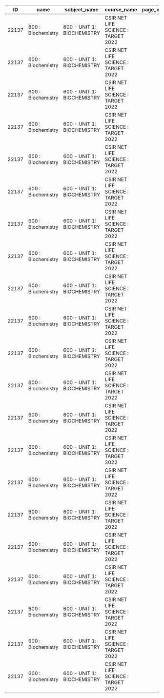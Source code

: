 <table class="table table-bordered table-hover table-condensed">
<thead><tr><th title="Field #1">ID</th>
<th title="Field #2">name</th>
<th title="Field #3">subject_name</th>
<th title="Field #4">course_name</th>
<th title="Field #5">page_name</th>
<th title="Field #6">topic_videos/0/TITLE</th>
<th title="Field #7">topic_videos/0/IMAGE</th>
<th title="Field #8">topic_videos/0/DURATION</th>
<th title="Field #9">topic_videos/0/TOPIC_ID</th>
<th title="Field #10">topic_videos/0/ID</th>
<th title="Field #11">topic_videos/0/URL</th>
<th title="Field #12">topic_videos/0/URL2</th>
<th title="Field #13">topic_videos/0/VIMEO_URL</th>
<th title="Field #14">FIELD14</th>
<th title="Field #15">topic_videos/0/EBOOK_URL</th>
<th title="Field #16">topic_videos/0/TMP_VIDEO_URL</th>
</tr></thead>
<tbody><tr>
<td align="right">22137</td>
<td>600 : Biochemistry </td>
<td>600 - UNIT 1: BIOCHEMISTRY </td>
<td>CSIR NET LIFE SCIENCE : TARGET 2022</td>
<td> </td>
<td>L01 : Atoms Molecules</td>
<td> </td>
<td align="right">165</td>
<td align="right">22137</td>
<td align="right">1046138</td>
<td>https://www.youtube.com/watch?v=nfJi8sSiiZU</td>
<td>https://www.youtube.com/watch?v=b7zS2GEM_AU</td>
<td align="right">704109835</td>
<td> </td>
<td>https://ifas-video.s3.ap-south-1.amazonaws.com/LIFE+SCIENCE/27+Sept+2021/BIOCHEMISTRY/TEACHER+HANDOUT/L01+BIOCHEMISTRY+ATOMS+MOLECULES.pdf</td>
<td>https://ifas-video.s3.ap-south-1.amazonaws.com/LIFE+SCIENCE/27+Sept+2021/BIOCHEMISTRY/VIDEO/L01+Biochem+Atoms+Molecules.mp4</td>
</tr>
<tr>
<td align="right">22137</td>
<td>600 : Biochemistry </td>
<td>600 - UNIT 1: BIOCHEMISTRY </td>
<td>CSIR NET LIFE SCIENCE : TARGET 2022</td>
<td> </td>
<td>L02 :  Bonds and interactions</td>
<td> </td>
<td align="right">162</td>
<td align="right">22137</td>
<td align="right">1047070</td>
<td>https://www.youtube.com/watch?v=_ui9Dn9BMPU</td>
<td>https://www.youtube.com/watch?v=_ui9Dn9BMPU</td>
<td align="right">704111062</td>
<td> </td>
<td>https://ifas-video.s3.ap-south-1.amazonaws.com/LIFE+SCIENCE/27+Sept+2021/BIOCHEMISTRY/TEACHER+HANDOUT/L02+BIOCHEMISTRY.pdf</td>
<td>https://ifas-video.s3.ap-south-1.amazonaws.com/LIFE+SCIENCE/27+Sept+2021/BIOCHEMISTRY/VIDEO/L02+Biochemistry+Bonds+and+interactions.mp4</td>
</tr>
<tr>
<td align="right">22137</td>
<td>600 : Biochemistry </td>
<td>600 - UNIT 1: BIOCHEMISTRY </td>
<td>CSIR NET LIFE SCIENCE : TARGET 2022</td>
<td> </td>
<td>L03 : Solution pH</td>
<td> </td>
<td align="right">156</td>
<td align="right">22137</td>
<td align="right">1047838</td>
<td>https://www.youtube.com/watch?v=ur1AfVQT6Eg</td>
<td>https://www.youtube.com/watch?v=ur1AfVQT6Eg</td>
<td align="right">704111889</td>
<td> </td>
<td>https://ifas-video.s3.ap-south-1.amazonaws.com/LIFE+SCIENCE/27+Sept+2021/BIOCHEMISTRY/TEACHER+HANDOUT/L03+BIOCHEMISTRY.pdf</td>
<td>https://ifas-video.s3.ap-south-1.amazonaws.com/LIFE+SCIENCE/27+Sept+2021/BIOCHEMISTRY/VIDEO/L03+Biochem+Solution+pH.mp4</td>
</tr>
<tr>
<td align="right">22137</td>
<td>600 : Biochemistry </td>
<td>600 - UNIT 1: BIOCHEMISTRY </td>
<td>CSIR NET LIFE SCIENCE : TARGET 2022</td>
<td> </td>
<td>L04 : Buffer</td>
<td> </td>
<td align="right">157</td>
<td align="right">22137</td>
<td align="right">1048919</td>
<td>https://www.youtube.com/watch?v=GftwxlFGXpQ</td>
<td> </td>
<td align="right">704112608</td>
<td> </td>
<td>https://ifas-video.s3.ap-south-1.amazonaws.com/LIFE+SCIENCE/27+Sept+2021/BIOCHEMISTRY/TEACHER+HANDOUT/L04+BIOCHEMISTRY.pdf</td>
<td>https://ifas-video.s3.ap-south-1.amazonaws.com/LIFE+SCIENCE/27+Sept+2021/BIOCHEMISTRY/VIDEO/L04+Biochem+Buffer.mp4</td>
</tr>
<tr>
<td align="right">22137</td>
<td>600 : Biochemistry </td>
<td>600 - UNIT 1: BIOCHEMISTRY </td>
<td>CSIR NET LIFE SCIENCE : TARGET 2022</td>
<td> </td>
<td>L05 : Thermodynamics</td>
<td> </td>
<td align="right">177</td>
<td align="right">22137</td>
<td align="right">1050471</td>
<td>https://www.youtube.com/watch?v=TS2lG2ZWFGM</td>
<td>https://www.youtube.com/watch?v=3pY72Ga6dCI</td>
<td align="right">704108537</td>
<td> </td>
<td>https://ifas-video.s3.ap-south-1.amazonaws.com/LIFE+SCIENCE/27+Sept+2021/BIOCHEMISTRY/TEACHER+HANDOUT/L05+BIOCHEMISTRY.pdf</td>
<td>https://ifas-video.s3.ap-south-1.amazonaws.com/LIFE+SCIENCE/27+Sept+2021/BIOCHEMISTRY/VIDEO/Lecture+5+Thermodynamics.mp4</td>
</tr>
<tr>
<td align="right">22137</td>
<td>600 : Biochemistry </td>
<td>600 - UNIT 1: BIOCHEMISTRY </td>
<td>CSIR NET LIFE SCIENCE : TARGET 2022</td>
<td> </td>
<td>L06 :  Bioenergetics</td>
<td> </td>
<td align="right">178</td>
<td align="right">22137</td>
<td align="right">1050836</td>
<td>https://www.youtube.com/watch?v=yGNV1pPJfeM</td>
<td>https://www.youtube.com/watch?v=ndWR7sOawDs</td>
<td align="right">704113407</td>
<td> </td>
<td>https://ifas-video.s3.ap-south-1.amazonaws.com/LIFE+SCIENCE/27+Sept+2021/BIOCHEMISTRY/TEACHER+HANDOUT/L06+BIOCHEMISTRY.pdf</td>
<td>https://ifas-video.s3.ap-south-1.amazonaws.com/LIFE+SCIENCE/27+Sept+2021/BIOCHEMISTRY/VIDEO/L06+Biochem+Bioenergetics.mp4</td>
</tr>
<tr>
<td align="right">22137</td>
<td>600 : Biochemistry </td>
<td>600 - UNIT 1: BIOCHEMISTRY </td>
<td>CSIR NET LIFE SCIENCE : TARGET 2022</td>
<td> </td>
<td>L07 : Monosaccharides</td>
<td> </td>
<td align="right">176</td>
<td align="right">22137</td>
<td align="right">1052085</td>
<td>https://www.youtube.com/watch?v=-LqNjNMhkgY</td>
<td>https://www.youtube.com/watch?v=2-HA2BpFz50</td>
<td align="right">704114292</td>
<td> </td>
<td>https://ifas-video.s3.ap-south-1.amazonaws.com/LIFE+SCIENCE/27+Sept+2021/BIOCHEMISTRY/TEACHER+HANDOUT/L07+BIOCHEMISTRY.pdf</td>
<td>https://ifas-video.s3.ap-south-1.amazonaws.com/LIFE+SCIENCE/27+Sept+2021/BIOCHEMISTRY/VIDEO/L07+Monosaccharides.mp4</td>
</tr>
<tr>
<td align="right">22137</td>
<td>600 : Biochemistry </td>
<td>600 - UNIT 1: BIOCHEMISTRY </td>
<td>CSIR NET LIFE SCIENCE : TARGET 2022</td>
<td> </td>
<td>L08 : Polysaccharides Simple Lipids</td>
<td> </td>
<td align="right">164</td>
<td align="right">22137</td>
<td align="right">1052398</td>
<td>https://www.youtube.com/watch?v=KufVfCLiANQ</td>
<td>https://www.youtube.com/watch?v=fWdSR7A3Lgw</td>
<td align="right">704114903</td>
<td> </td>
<td>https://ifas-video.s3.ap-south-1.amazonaws.com/LIFE+SCIENCE/27+Sept+2021/BIOCHEMISTRY/TEACHER+HANDOUT/L08+BIOCHEMISTRY.pdf</td>
<td>https://ifas-video.s3.ap-south-1.amazonaws.com/LIFE+SCIENCE/27+Sept+2021/BIOCHEMISTRY/VIDEO/L08+Polysacharides+Simple+Lipids.mp4</td>
</tr>
<tr>
<td align="right">22137</td>
<td>600 : Biochemistry </td>
<td>600 - UNIT 1: BIOCHEMISTRY </td>
<td>CSIR NET LIFE SCIENCE : TARGET 2022</td>
<td> </td>
<td>L09: Derived Lipids nucleotides</td>
<td> </td>
<td align="right">168</td>
<td align="right">22137</td>
<td align="right">1053067</td>
<td>https://www.youtube.com/watch?v=uH54TwpPtl8</td>
<td>https://www.youtube.com/watch?v=GlRP1o772OM</td>
<td align="right">704116010</td>
<td> </td>
<td>https://ifas-video.s3.ap-south-1.amazonaws.com/LIFE+SCIENCE/27+Sept+2021/BIOCHEMISTRY/TEACHER+HANDOUT/L09+BIOCHEMISTRY.pdf</td>
<td>https://ifas-video.s3.ap-south-1.amazonaws.com/LIFE+SCIENCE/27+Sept+2021/BIOCHEMISTRY/VIDEO/L09+Derived+Lipids+nucleotides.mp4</td>
</tr>
<tr>
<td align="right">22137</td>
<td>600 : Biochemistry </td>
<td>600 - UNIT 1: BIOCHEMISTRY </td>
<td>CSIR NET LIFE SCIENCE : TARGET 2022</td>
<td> </td>
<td>L10 : DNA Amino acid</td>
<td> </td>
<td align="right">168</td>
<td align="right">22137</td>
<td align="right">1053834</td>
<td>https://www.youtube.com/watch?v=8w1q0XCTLj0</td>
<td>https://www.youtube.com/watch?v=OUrOn4boCNY</td>
<td align="right">704116884</td>
<td> </td>
<td>https://ifas-video.s3.ap-south-1.amazonaws.com/LIFE+SCIENCE/27+Sept+2021/BIOCHEMISTRY/TEACHER+HANDOUT/L10+BIOCHEMISTRY.pdf</td>
<td>https://ifas-video.s3.ap-south-1.amazonaws.com/LIFE+SCIENCE/27+Sept+2021/BIOCHEMISTRY/VIDEO/L10+DNA+Amino+acid.mp4</td>
</tr>
<tr>
<td align="right">22137</td>
<td>600 : Biochemistry </td>
<td>600 - UNIT 1: BIOCHEMISTRY </td>
<td>CSIR NET LIFE SCIENCE : TARGET 2022</td>
<td> </td>
<td>L11 : Amino Acid Peptide</td>
<td> </td>
<td align="right">165</td>
<td align="right">22137</td>
<td align="right">1055034</td>
<td>https://www.youtube.com/watch?v=eRtEE7HssWI</td>
<td>https://www.youtube.com/watch?v=ZjHcGD3d3I0</td>
<td align="right">704117577</td>
<td> </td>
<td>https://ifas-video.s3.ap-south-1.amazonaws.com/LIFE+SCIENCE/27+Sept+2021/BIOCHEMISTRY/TEACHER+HANDOUT/L11+BIOCHEMISTRY.pdf</td>
<td>https://ifas-video.s3.ap-south-1.amazonaws.com/LIFE+SCIENCE/27+Sept+2021/BIOCHEMISTRY/VIDEO/L11+Amino+acid+Peptide.mp4</td>
</tr>
<tr>
<td align="right">22137</td>
<td>600 : Biochemistry </td>
<td>600 - UNIT 1: BIOCHEMISTRY </td>
<td>CSIR NET LIFE SCIENCE : TARGET 2022</td>
<td> </td>
<td>L12 : Proteins</td>
<td> </td>
<td align="right">174</td>
<td align="right">22137</td>
<td align="right">1055178</td>
<td>https://www.youtube.com/watch?v=uOiRmMFglj8</td>
<td>https://www.youtube.com/watch?v=DbtsYH_oxx4</td>
<td align="right">704118625</td>
<td> </td>
<td>https://ifas-video.s3.ap-south-1.amazonaws.com/LIFE+SCIENCE/27+Sept+2021/BIOCHEMISTRY/TEACHER+HANDOUT/L12+BIOCHEMISTRY.pdf</td>
<td>https://ifas-video.s3.ap-south-1.amazonaws.com/LIFE+SCIENCE/27+Sept+2021/BIOCHEMISTRY/VIDEO/L12+Proteins.mp4</td>
</tr>
<tr>
<td align="right">22137</td>
<td>600 : Biochemistry </td>
<td>600 - UNIT 1: BIOCHEMISTRY </td>
<td>CSIR NET LIFE SCIENCE : TARGET 2022</td>
<td> </td>
<td>L13 : Protein II</td>
<td> </td>
<td align="right">166</td>
<td align="right">22137</td>
<td align="right">1056104</td>
<td>https://www.youtube.com/watch?v=L-VxbppqznE</td>
<td>https://www.youtube.com/watch?v=K7DeN4gFb84</td>
<td align="right">704119980</td>
<td> </td>
<td>https://ifas-video.s3.ap-south-1.amazonaws.com/LIFE+SCIENCE/27+Sept+2021/BIOCHEMISTRY/TEACHER+HANDOUT/L13+BIOCHEMISTRY.pdf</td>
<td>https://ifas-video.s3.ap-south-1.amazonaws.com/LIFE+SCIENCE/27+Sept+2021/BIOCHEMISTRY/VIDEO/L13+Protein+Biochemistry.mp4</td>
</tr>
<tr>
<td align="right">22137</td>
<td>600 : Biochemistry </td>
<td>600 - UNIT 1: BIOCHEMISTRY </td>
<td>CSIR NET LIFE SCIENCE : TARGET 2022</td>
<td> </td>
<td>L14 : Enzymes I</td>
<td> </td>
<td align="right">145</td>
<td align="right">22137</td>
<td align="right">1056121</td>
<td>https://www.youtube.com/watch?v=-aUZH_CMdwM&amp;feature=youtu.be</td>
<td>https://www.youtube.com/watch?v=xt9fhEeaWMQ</td>
<td align="right">704120928</td>
<td> </td>
<td>https://ifas-video.s3.ap-south-1.amazonaws.com/LIFE+SCIENCE/27+Sept+2021/BIOCHEMISTRY/TEACHER+HANDOUT/L14+BIOCHEMISTRY.pdf</td>
<td>https://ifas-video.s3.ap-south-1.amazonaws.com/LIFE+SCIENCE/27+Sept+2021/BIOCHEMISTRY/VIDEO/L14+Enzymes+1.mp4</td>
</tr>
<tr>
<td align="right">22137</td>
<td>600 : Biochemistry </td>
<td>600 - UNIT 1: BIOCHEMISTRY </td>
<td>CSIR NET LIFE SCIENCE : TARGET 2022</td>
<td> </td>
<td>L15 : Enzyme 2</td>
<td> </td>
<td align="right">171</td>
<td align="right">22137</td>
<td align="right">1056601</td>
<td>https://www.youtube.com/watch?v=S2SGKb985NY</td>
<td>https://www.youtube.com/watch?v=qqi684t-JX8</td>
<td align="right">704121451</td>
<td> </td>
<td>https://ifas-video.s3.ap-south-1.amazonaws.com/LIFE+SCIENCE/27+Sept+2021/BIOCHEMISTRY/TEACHER+HANDOUT/L15+BIOCHEMISTRY.pdf</td>
<td>https://ifas-video.s3.ap-south-1.amazonaws.com/LIFE+SCIENCE/27+Sept+2021/BIOCHEMISTRY/VIDEO/L15+Enzyme+2.mp4</td>
</tr>
<tr>
<td align="right">22137</td>
<td>600 : Biochemistry </td>
<td>600 - UNIT 1: BIOCHEMISTRY </td>
<td>CSIR NET LIFE SCIENCE : TARGET 2022</td>
<td> </td>
<td>L16 : Enzyme Regulation</td>
<td> </td>
<td align="right">175</td>
<td align="right">22137</td>
<td align="right">1059138</td>
<td>https://www.youtube.com/watch?v=lyw5E4ra-yc</td>
<td>https://www.youtube.com/watch?v=0WC9_-nnSO4</td>
<td align="right">704122052</td>
<td> </td>
<td>https://ifas-video.s3.ap-south-1.amazonaws.com/LIFE+SCIENCE/27+Sept+2021/BIOCHEMISTRY/TEACHER+HANDOUT/L16+BIOCHEMISTRY.pdf</td>
<td>https://ifas-video.s3.ap-south-1.amazonaws.com/LIFE+SCIENCE/27+Sept+2021/BIOCHEMISTRY/VIDEO/L16+Enzyme+Regulation.mp4</td>
</tr>
<tr>
<td align="right">22137</td>
<td>600 : Biochemistry </td>
<td>600 - UNIT 1: BIOCHEMISTRY </td>
<td>CSIR NET LIFE SCIENCE : TARGET 2022</td>
<td> </td>
<td>L17 : Glycolysis</td>
<td> </td>
<td align="right">186</td>
<td align="right">22137</td>
<td align="right">1059588</td>
<td>https://www.youtube.com/watch?v=lu0JxZoqAJo</td>
<td>https://www.youtube.com/watch?v=_2cNl4DiCps</td>
<td align="right">704122786</td>
<td> </td>
<td>https://ifas-video.s3.ap-south-1.amazonaws.com/LIFE+SCIENCE/27+Sept+2021/BIOCHEMISTRY/TEACHER+HANDOUT/L17+BIOCHEMISTRY.pdf</td>
<td>https://ifas-video.s3.ap-south-1.amazonaws.com/LIFE+SCIENCE/27+Sept+2021/BIOCHEMISTRY/VIDEO/L17+Glycolysis.mp4</td>
</tr>
<tr>
<td align="right">22137</td>
<td>600 : Biochemistry </td>
<td>600 - UNIT 1: BIOCHEMISTRY </td>
<td>CSIR NET LIFE SCIENCE : TARGET 2022</td>
<td> </td>
<td>L18 : TCA HMP Glycogen</td>
<td> </td>
<td align="right">190</td>
<td align="right">22137</td>
<td align="right">1059787</td>
<td>https://www.youtube.com/watch?v=-AyAEPaboOU</td>
<td>https://www.youtube.com/watch?v=0SnmdCc7_-A</td>
<td align="right">704123172</td>
<td> </td>
<td>https://ifas-video.s3.ap-south-1.amazonaws.com/LIFE+SCIENCE/27+Sept+2021/BIOCHEMISTRY/TEACHER+HANDOUT/L18+BIOCHEMISTRY.pdf</td>
<td>https://ifas-video.s3.ap-south-1.amazonaws.com/LIFE+SCIENCE/27+Sept+2021/BIOCHEMISTRY/VIDEO/L18+TCA+HMP+Glycogen.mp4</td>
</tr>
<tr>
<td align="right">22137</td>
<td>600 : Biochemistry </td>
<td>600 - UNIT 1: BIOCHEMISTRY </td>
<td>CSIR NET LIFE SCIENCE : TARGET 2022</td>
<td> </td>
<td>L19 : Lipid AA metabolism</td>
<td> </td>
<td align="right">185</td>
<td align="right">22137</td>
<td align="right">1059811</td>
<td>https://www.youtube.com/watch?v=itgzhJYgg4g</td>
<td>https://www.youtube.com/watch?v=qgMrqIBjkTU</td>
<td align="right">704105075</td>
<td> </td>
<td>https://ifas-video.s3.ap-south-1.amazonaws.com/LIFE+SCIENCE/27+Sept+2021/BIOCHEMISTRY/TEACHER+HANDOUT/L19+BIOCHEMISTRY.pdf</td>
<td>https://ifas-video.s3.ap-south-1.amazonaws.com/LIFE+SCIENCE/27+Sept+2021/BIOCHEMISTRY/VIDEO/L19+Lipid+AA+metabolism.mp4</td>
</tr>
<tr>
<td align="right">22137</td>
<td>600 : Biochemistry </td>
<td>600 - UNIT 1: BIOCHEMISTRY </td>
<td>CSIR NET LIFE SCIENCE : TARGET 2022</td>
<td> </td>
<td>L20 : Nucleotide Vitamin metabolism</td>
<td> </td>
<td align="right">138</td>
<td align="right">22137</td>
<td align="right">1059819</td>
<td>https://www.youtube.com/watch?v=-J4ClsyEbEQ</td>
<td>https://www.youtube.com/watch?v=EPkvJ9fbpmo</td>
<td align="right">704105913</td>
<td> </td>
<td>https://ifas-video.s3.ap-south-1.amazonaws.com/LIFE+SCIENCE/27+Sept+2021/BIOCHEMISTRY/TEACHER+HANDOUT/L20+BIOCHEMISTRY.pdf</td>
<td>https://ifas-video.s3.ap-south-1.amazonaws.com/LIFE+SCIENCE/27+Sept+2021/BIOCHEMISTRY/VIDEO/L20+Nucleotide+Vitamin+metabolism.mp4</td>
</tr>
<tr>
<td align="right">22137</td>
<td>600 : Biochemistry </td>
<td>600 - UNIT 1: BIOCHEMISTRY </td>
<td>CSIR NET LIFE SCIENCE : TARGET 2022</td>
<td> </td>
<td>L21 : ETC ATP Synthesis</td>
<td> </td>
<td align="right">194</td>
<td align="right">22137</td>
<td align="right">1059827</td>
<td>https://www.youtube.com/watch?v=sXzbe6A35Ew</td>
<td>https://www.youtube.com/watch?v=4ByoH1Xdm_g</td>
<td align="right">704106949</td>
<td> </td>
<td>https://ifas-video.s3.ap-south-1.amazonaws.com/LIFE+SCIENCE/27+Sept+2021/BIOCHEMISTRY/TEACHER+HANDOUT/L21+BIOCHEMISTRY.pdf</td>
<td>https://ifas-video.s3.ap-south-1.amazonaws.com/LIFE+SCIENCE/27+Sept+2021/BIOCHEMISTRY/VIDEO/L21+ETC+ATP+Synthesis.mp4</td>
</tr>
</tbody></table>
